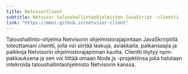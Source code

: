 ```yaml
---
title: NetvisorClient
subtitle: Netvisor taloushallintaohjelmiston JavaScript -clientti
link: "https://mmoi.github.io/netvisor-client"
---
```


Taloushallinto-ohjelma Netvisorin ohjelmistorajapintaan JavaSkrirptillä toteuttamani clientti, jolla voi siirtää laskuja, asiakkaita, palkansaajia ja palkkoja Netvisorin ohjelmistorajapinnan kautta. Clientti löytyy npm-pakkauksena ja sen voi liittää omaan Node.js -projektiinsa joka halutaan intekroida taloushallintaohjelmisto Netvisorin kanssa.